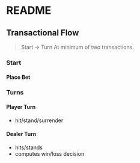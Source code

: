 # README

## Transactional Flow
> Start -> Turn
At minimum of two transactions.

### Start
#### Place Bet

### Turns
#### Player Turn
* hit/stand/surrender
#### Dealer Turn
* hits/stands
* computes win/loss decision
